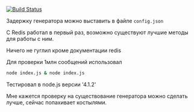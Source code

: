 [![Build Status](https://travis-ci.org/prog666/test-task.svg?branch=master)](https://travis-ci.org/prog666/test-task)

Задержку генератора можно выставить в файле `config.json`

С Redis работал в первый раз, возможно существуют лучшие методы для работы с ним.

Ничего не гуглил кроме документации redis

Для проверки 1млн сообщений использовал
```bash
node index.js & node index.js
```

Тестировал в node.js версии '4.1.2'

Мне кажется проверку на существование генератора можно сделать лучше, сейчас попахивает костылями.
